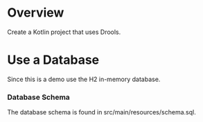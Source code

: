 # Overview
Create a Kotlin project that uses Drools.

# Use a Database
Since this is a demo use the H2 in-memory database.

### Database Schema

The database schema is found in src/main/resources/schema.sql.
